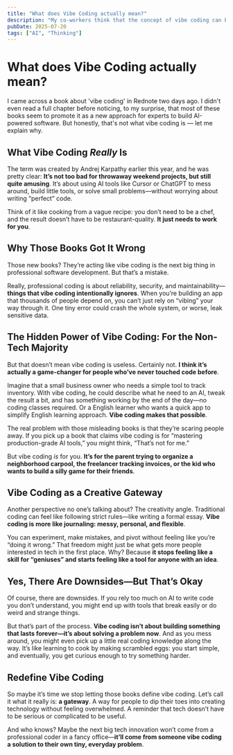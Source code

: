 ```yaml
---
title: "What does Vibe Coding actually mean?"
description: "My co-workers think that the concept of vibe coding can be applied to productivity. To be honest, I hate the term 'vibe coding'. It's probably misunderstood by so many individuals who aim to build AI-powered software. The term actually means that those who have never touched code can create their own tools to deal with their problems."
pubDate: 2025-07-20
tags: ["AI", "Thinking"]
---
```


# What does Vibe Coding actually mean?​

​​I came across a book about 'vibe coding' in Rednote two days ago. I didn't even read a full chapter before noticing, to my surprise, that most of these books seem to promote it as a new approach for experts to build AI-powered software. But honestly, that's not what vibe coding is — let me explain why.​​

## What Vibe Coding _Really_ Is

The term was created by Andrej Karpathy earlier this year, and he was pretty clear: **It’s not too bad for throwaway weekend projects, but still quite amusing**. It’s about using AI tools like Cursor or ChatGPT to mess around, build little tools, or solve small problems—without worrying about writing “perfect” code.

Think of it like cooking from a vague recipe: you don’t need to be a chef, and the result doesn’t have to be restaurant-quality. **It just needs to work for you**.

## Why Those Books Got It Wrong

Those new books? They’re acting like vibe coding is the next big thing in professional software development. But that’s a mistake.

Really, professional coding is about reliability, security, and maintainability—**things that vibe coding intentionally ignores**. When you’re building an app that thousands of people depend on, you can’t just rely on “vibing” your way through it. One tiny error could crash the whole system, or worse, leak sensitive data.

## The Hidden Power of Vibe Coding: For the Non-Tech Majority​

But that doesn’t mean vibe coding is useless. Certainly not. **I think it’s actually a game-changer for people who’ve never touched code before**.

Imagine that a small business owner who needs a simple tool to track inventory. With vibe coding, he could describe what he need to an AI, tweak the result a bit, and has something working by the end of the day—no coding classes required. Or a English learner who wants a quick app to simplify English learning approach. **Vibe coding makes that possible**.

The real problem with those misleading books is that they’re scaring people away. If you pick up a book that claims vibe coding is for “mastering production-grade AI tools,” you might think, “That’s not for me.”

But vibe coding _is_ for you. **It’s for the parent trying to organize a neighborhood carpool, the freelancer tracking invoices, or the kid who wants to build a silly game for their friends**.

## Vibe Coding as a Creative Gateway

Another perspective no one’s talking about? The creativity angle. Traditional coding can feel like following strict rules—like writing a formal essay. **Vibe coding is more like journaling: messy, personal, and flexible**.

You can experiment, make mistakes, and pivot without feeling like you’re “doing it wrong.” That freedom might just be what gets more people interested in tech in the first place. Why? Because **it stops feeling like a skill for “geniuses” and starts feeling like a tool for anyone with an idea**.

## Yes, There Are Downsides—But That’s Okay

Of course, there are downsides. If you rely too much on AI to write code you don’t understand, you might end up with tools that break easily or do weird and strange things.

But that’s part of the process. **Vibe coding isn’t about building something that lasts forever—it’s about solving a problem now**. And as you mess around, you might even pick up a little real coding knowledge along the way. It’s like learning to cook by making scrambled eggs: you start simple, and eventually, you get curious enough to try something harder.

## Redefine Vibe Coding

So maybe it’s time we stop letting those books define vibe coding. Let’s call it what it really is: **a gateway**. A way for people to dip their toes into creating technology without feeling overwhelmed. A reminder that tech doesn’t have to be serious or complicated to be useful.

And who knows? Maybe the next big tech innovation won’t come from a professional coder in a fancy office—**it’ll come from someone vibe coding a solution to their own tiny, everyday problem**.
